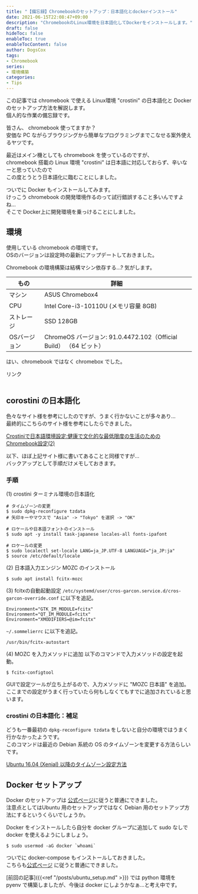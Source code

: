 ```yaml
---
title: "【備忘録】Chromebookのセットアップ：日本語化とdockerインストール"
date: 2021-06-15T22:08:47+09:00
description: "ChromebookのLinux環境を日本語化してDockerをインストールします。"
draft: false
hideToc: false
enableToc: true
enableTocContent: false
author: DogsCox
tags:
- Chromebook
series:
- 環境構築
categories:
- Tips
---
```


この記事では chromebook で使える Linux環境 "crostini" の日本語化と Docker のセットアップ方法を解説します。  
個人的な作業の備忘録です。  

皆さん、 chromebook 使ってますか？  
安価な PC ながらブラウジングから簡単なプログラミングまでこなせる案外使えるヤツです。  

最近はメイン機としても chromebook を使っているのですが、  
chromebook 搭載の Linux 環境 "crostini" は日本語に対応しておらず、辛いなーと思っていたので  
この度とうとう日本語化に臨むことにしました。  

ついでに Docker もインストールしてみます。  
けっこう chromebook の開発環境作るのって試行錯誤すること多いんですよね...  
そこで Docker上に開発環境を乗っけることにしました。  


## 環境
使用している chromebook の環境です。  
OSのバージョンは設定時の最新にアップデートしておきました。  

Chromebook の環境構築は結構マシン依存する...? 気がします。  

| もの | 詳細 |
| ---- | ---- |
| マシン | ASUS Chromebox4 |
| CPU | Intel Core-i3-10110U (メモリ容量 8GB) |
| ストレージ | SSD 128GB |
| OSバージョン | ChromeOS バージョン: 91.0.4472.102（Official Build） （64 ビット） |

はい、chromebook ではなく chromebox でした。  

<!-- START MoshimoAffiliateEasyLink -->
<script type="text/javascript">
(function(b,c,f,g,a,d,e){b.MoshimoAffiliateObject=a;
b[a]=b[a]||function(){arguments.currentScript=c.currentScript
||c.scripts[c.scripts.length-2];(b[a].q=b[a].q||[]).push(arguments)};
c.getElementById(a)||(d=c.createElement(f),d.src=g,
d.id=a,e=c.getElementsByTagName("body")[0],e.appendChild(d))})
(window,document,"script","//dn.msmstatic.com/site/cardlink/bundle.js?20220329","msmaflink");
msmaflink({"n":"ASUS｜エイスース デスクトップパソコン Chromebox 4 ブラック CHROMEBOX4-G5020UN [モニター無し \/intel Core i5 \/メモリ：8GB \/SSD：128GB \/2021年5月モデル]","b":"","t":"","d":"https:\/\/thumbnail.image.rakuten.co.jp","c_p":"\/@0_mall\/biccamera\/cabinet\/product\/6531","p":["\/00000009256947_a01.jpg","\/00000009256947_a02.jpg","\/00000009256947_a03.jpg"],"u":{"u":"https:\/\/item.rakuten.co.jp\/biccamera\/0192876974735\/","t":"rakuten","r_v":""},"v":"2.1","b_l":[{"id":1,"u_tx":"楽天市場で見る","u_bc":"#f76956","u_url":"https:\/\/item.rakuten.co.jp\/biccamera\/0192876974735\/","a_id":2682976,"p_id":54,"pl_id":27059,"pc_id":54,"s_n":"rakuten","u_so":1}],"eid":"BHvls","s":"s"});
</script>
<div id="msmaflink-BHvls">リンク</div>
<br>
<!-- MoshimoAffiliateEasyLink END -->


## corostini の日本語化
色々なサイト様を参考にしたのですが、うまく行かないことが多々あり...  
最終的にこちらのサイト様を参考にしたらできました。  

[Crostiniで日本語環境設定:健康で文化的な最低限度の生活のためのChromebook設定(2)](https://scrapbox.io/hada/Crostini%E3%81%A7%E6%97%A5%E6%9C%AC%E8%AA%9E%E7%92%B0%E5%A2%83%E8%A8%AD%E5%AE%9A:%E5%81%A5%E5%BA%B7%E3%81%A7%E6%96%87%E5%8C%96%E7%9A%84%E3%81%AA%E6%9C%80%E4%BD%8E%E9%99%90%E5%BA%A6%E3%81%AE%E7%94%9F%E6%B4%BB%E3%81%AE%E3%81%9F%E3%82%81%E3%81%AEChromebook%E8%A8%AD%E5%AE%9A(2) "crostini_japanise")  

以下、ほぼ上記サイト様に書いてあることと同様ですが...  
バックアップとして手順だけメモしておきます。  

### 手順
(1) crostini ターミナル環境の日本語化

```
# タイムゾーンの変更
$ sudo dpkg-reconfigure tzdata
# 矢印キーやマウスで "Asia" -> "Tokyo" を選択 -> "OK"

# ロケールや日本語フォントのインストール
$ sudo apt -y install task-japanese locales-all fonts-ipafont

# ロケールの変更
$ sudo localectl set-locale LANG=ja_JP.UTF-8 LANGUAGE="ja_JP:ja"
$ source /etc/default/locale
```

(2) 日本語入力エンジン MOZC のインストール

```
$ sudo apt install fcitx-mozc
```

(3) fcitxの自動起動設定
`/etc/systemd/user/cros-garcon.service.d/cros-garcon-override.conf` に以下を追記。  

```
Environment="GTK_IM_MODULE=fcitx"
Environment="QT_IM_MODULE=fcitx"
Environment="XMODIFIERS=@im=fcitx"
```

`~/.sommelierrc` に以下を追記。  

```
/usr/bin/fcitx-autostart
```

(4) MOZC を入力メソッドに追加
以下のコマンドで入力メソッドの設定を起動。  

```
$ fcitx-configtool
```

GUIで設定ツールが立ち上がるので、入力メソッドに "MOZC 日本語" を追加。  
ここまでの設定がうまく行っていたら何もしなくてもすでに追加されていると思います。  


### crostini の日本語化：補足
どうも一番最初の `dpkg-reconfigure tzdata` をしないと自分の環境ではうまく行かなかったようです。  
このコマンドは最近の Debian 系統の OS のタイムゾーンを変更する方法らしいです。  

[Ubuntu 16.04 (Xenial) 以降のタイムゾーン設定方法](https://please-sleep.cou929.nu/xenial-localtime.html "debian_locale")  


## Docker セットアップ
Docker のセットアップは [公式ページ](https://docs.docker.com/engine/install/debian/ "docker_debian")に従うと普通にできました。  
注意点としてはUbuntu 用のセットアップではなく Debian 用のセットアップ方法にするというくらいでしょうか。  

Docker をインストールしたら自分を docker グループに追加して sudo なしで docker を使えるようにしましょう。  

```
$ sudo usermod -aG docker `whoami`
```

ついでに docker-compose もインストールしておきました。  
こちらも[公式ページ](https://docs.docker.com/compose/install/ "docker_compose") に従うと普通にできました。  

[前回の記事]({{<ref "/posts/ubuntu_setup.md" >}}) では python 環境を pyenv で構築しましたが、今後は docker にしようかなぁ...と考え中です。  